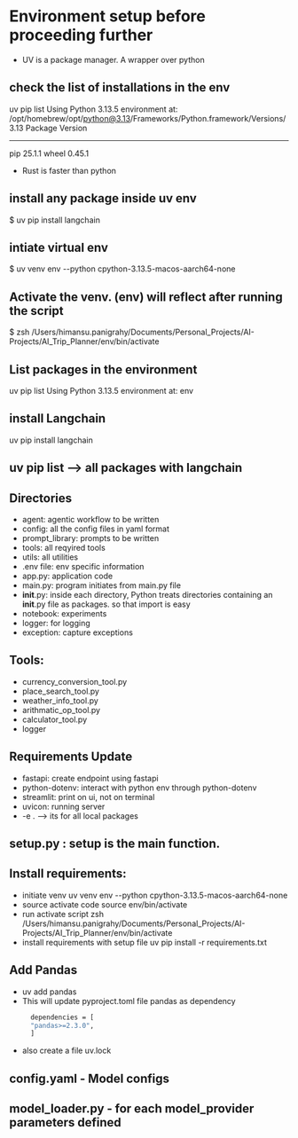 
# Environment setup before proceeding further
* UV is a package manager. A wrapper over python
## check the list of installations in the env
uv pip list
Using Python 3.13.5 environment at: /opt/homebrew/opt/python@3.13/Frameworks/Python.framework/Versions/3.13
Package Version
------- -------
pip     25.1.1
wheel   0.45.1
* Rust is faster than python

## install any package inside uv env
$ uv pip install langchain

## intiate virtual env 
$ uv venv env --python  cpython-3.13.5-macos-aarch64-none

## Activate the venv. (env) will reflect after running the script
$ zsh /Users/himansu.panigrahy/Documents/Personal_Projects/AI-Projects/AI_Trip_Planner/env/bin/activate

## List packages in the environment
uv pip list 
Using Python 3.13.5 environment at: env

## install Langchain
 uv pip install langchain

## uv pip list --> all packages with langchain

## Directories 
  * agent: agentic workflow to be written
  * config: all the config files in yaml format
  * prompt_library: prompts to be written
  * tools: all reqyired tools 
  * utils: all utilities 
  * .env file: env specific information
  * app.py: application code
  * main.py: program initiates from main.py file
  * __init__.py: inside each directory, Python treats directories containing an __init__.py file as packages. so that import is easy
  * notebook: experiments 
  * logger: for logging
  * exception: capture exceptions

## Tools:
  * currency_conversion_tool.py
  * place_search_tool.py
  * weather_info_tool.py
  * arithmatic_op_tool.py
  * calculator_tool.py
  * logger 
## Requirements Update
  * fastapi: create endpoint using fastapi
  * python-dotenv: interact with python env through python-dotenv
  * streamlit: print on ui, not on terminal
  * uvicon: running server
  * -e . --> its for all local packages
## setup.py : setup is the main function.
## Install requirements:
  * initiate venv
    uv venv env --python  cpython-3.13.5-macos-aarch64-none
  * source activate code
    source env/bin/activate
  * run activate script
    zsh /Users/himansu.panigrahy/Documents/Personal_Projects/AI-Projects/AI_Trip_Planner/env/bin/activate
  * install requirements with setup file
    uv pip install -r requirements.txt 
## Add Pandas
  * uv add pandas
  * This will update pyproject.toml file pandas as dependency 
    ```sh
      dependencies = [
      "pandas>=2.3.0",
      ]
    ```
  * also create a file uv.lock 
## config.yaml - Model configs
## model_loader.py - for each model_provider parameters defined

